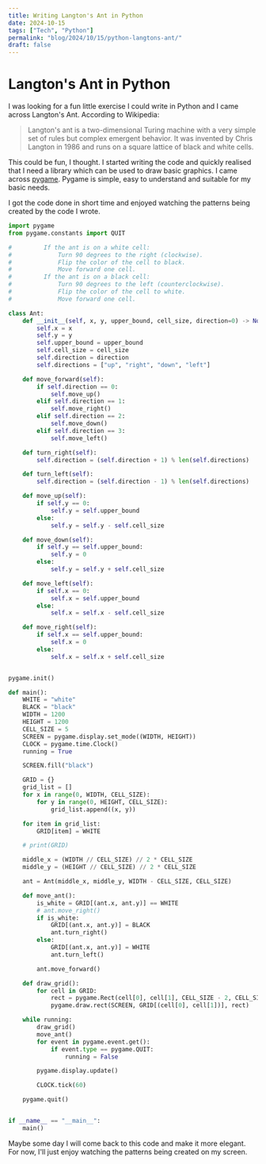 ```yaml
---
title: Writing Langton's Ant in Python
date: 2024-10-15
tags: ["Tech", "Python"]
permalink: "blog/2024/10/15/python-langtons-ant/"
draft: false
---
```

# Langton's Ant in Python

I was looking for a fun little exercise I could write in Python and I came across Langton's Ant. According to Wikipedia:

> Langton's ant is a two-dimensional Turing machine with a very simple set of rules but complex emergent behavior. It was invented by Chris Langton in 1986 and runs on a square lattice of black and white cells.

This could be fun, I thought. I started writing the code and quickly realised that I need a library which can be used to draw basic graphics. I came across [pygame](https://www.pygame.org/wiki/about). Pygame is simple, easy to understand and suitable for my basic needs.

I got the code done in short time and enjoyed watching the patterns being created by the code I wrote.

```python
import pygame
from pygame.constants import QUIT

#         If the ant is on a white cell:
#             Turn 90 degrees to the right (clockwise).
#             Flip the color of the cell to black.
#             Move forward one cell.
#         If the ant is on a black cell:
#             Turn 90 degrees to the left (counterclockwise).
#             Flip the color of the cell to white.
#             Move forward one cell.

class Ant:
    def __init__(self, x, y, upper_bound, cell_size, direction=0) -> None:
        self.x = x
        self.y = y
        self.upper_bound = upper_bound
        self.cell_size = cell_size
        self.direction = direction
        self.directions = ["up", "right", "down", "left"]

    def move_forward(self):
        if self.direction == 0:
            self.move_up()
        elif self.direction == 1:
            self.move_right()
        elif self.direction == 2:
            self.move_down()
        elif self.direction == 3:
            self.move_left()

    def turn_right(self):
        self.direction = (self.direction + 1) % len(self.directions)

    def turn_left(self):
        self.direction = (self.direction - 1) % len(self.directions)

    def move_up(self):
        if self.y == 0:
            self.y = self.upper_bound
        else:
            self.y = self.y - self.cell_size

    def move_down(self):
        if self.y == self.upper_bound:
            self.y = 0
        else:
            self.y = self.y + self.cell_size

    def move_left(self):
        if self.x == 0:
            self.x = self.upper_bound
        else:
            self.x = self.x - self.cell_size

    def move_right(self):
        if self.x == self.upper_bound:
            self.x = 0
        else:
            self.x = self.x + self.cell_size


pygame.init()

def main():
    WHITE = "white"
    BLACK = "black"
    WIDTH = 1200
    HEIGHT = 1200
    CELL_SIZE = 5
    SCREEN = pygame.display.set_mode((WIDTH, HEIGHT))
    CLOCK = pygame.time.Clock()
    running = True

    SCREEN.fill("black")

    GRID = {}
    grid_list = []
    for x in range(0, WIDTH, CELL_SIZE):
        for y in range(0, HEIGHT, CELL_SIZE):
            grid_list.append((x, y))

    for item in grid_list:
        GRID[item] = WHITE

    # print(GRID)

    middle_x = (WIDTH // CELL_SIZE) // 2 * CELL_SIZE
    middle_y = (HEIGHT // CELL_SIZE) // 2 * CELL_SIZE

    ant = Ant(middle_x, middle_y, WIDTH - CELL_SIZE, CELL_SIZE)

    def move_ant():
        is_white = GRID[(ant.x, ant.y)] == WHITE
        # ant.move_right()
        if is_white:
            GRID[(ant.x, ant.y)] = BLACK
            ant.turn_right()
        else:
            GRID[(ant.x, ant.y)] = WHITE
            ant.turn_left()

        ant.move_forward()

    def draw_grid():
        for cell in GRID:
            rect = pygame.Rect(cell[0], cell[1], CELL_SIZE - 2, CELL_SIZE - 2)
            pygame.draw.rect(SCREEN, GRID[(cell[0], cell[1])], rect)

    while running:
        draw_grid()
        move_ant()
        for event in pygame.event.get():
            if event.type == pygame.QUIT:
                running = False

        pygame.display.update()

        CLOCK.tick(60)

    pygame.quit()


if __name__ == "__main__":
    main()

```

Maybe some day I will come back to this code and make it more elegant. For now, I'll just enjoy watching the patterns being created on my screen.
